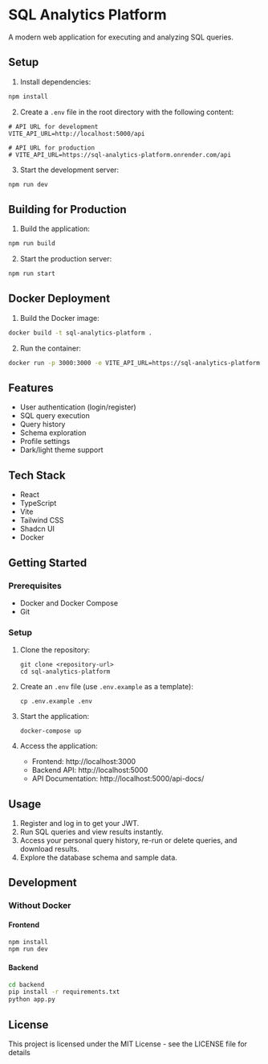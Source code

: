 # SQL Analytics Platform

A modern web application for executing and analyzing SQL queries.

## Setup

1. Install dependencies:
```bash
npm install
```

2. Create a `.env` file in the root directory with the following content:
```env
# API URL for development
VITE_API_URL=http://localhost:5000/api

# API URL for production
# VITE_API_URL=https://sql-analytics-platform.onrender.com/api
```

3. Start the development server:
```bash
npm run dev
```

## Building for Production

1. Build the application:
```bash
npm run build
```

2. Start the production server:
```bash
npm run start
```

## Docker Deployment

1. Build the Docker image:
```bash
docker build -t sql-analytics-platform .
```

2. Run the container:
```bash
docker run -p 3000:3000 -e VITE_API_URL=https://sql-analytics-platform.onrender.com/api sql-analytics-platform
```

## Features

- User authentication (login/register)
- SQL query execution
- Query history
- Schema exploration
- Profile settings
- Dark/light theme support

## Tech Stack

- React
- TypeScript
- Vite
- Tailwind CSS
- Shadcn UI
- Docker

## Getting Started

### Prerequisites

- Docker and Docker Compose
- Git

### Setup

1. Clone the repository:
   ```
   git clone <repository-url>
   cd sql-analytics-platform
   ```

2. Create an `.env` file (use `.env.example` as a template):
   ```
   cp .env.example .env
   ```

3. Start the application:
   ```
   docker-compose up
   ```

4. Access the application:
   - Frontend: http://localhost:3000
   - Backend API: http://localhost:5000
   - API Documentation: http://localhost:5000/api-docs/

## Usage

1. Register and log in to get your JWT.
2. Run SQL queries and view results instantly.
3. Access your personal query history, re-run or delete queries, and download results.
4. Explore the database schema and sample data.

## Development

### Without Docker

#### Frontend

```bash
npm install
npm run dev
```

#### Backend

```bash
cd backend
pip install -r requirements.txt
python app.py
```

## License

This project is licensed under the MIT License - see the LICENSE file for details
